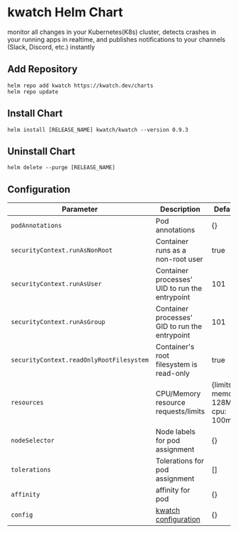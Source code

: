 # kwatch Helm Chart

monitor all changes in your Kubernetes(K8s) cluster, detects crashes in your running apps in realtime, and publishes notifications to your channels (Slack,
Discord, etc.) instantly

## Add Repository

```console
helm repo add kwatch https://kwatch.dev/charts
helm repo update
```

## Install Chart

```console
helm install [RELEASE_NAME] kwatch/kwatch --version 0.9.3
```

## Uninstall Chart

```console
helm delete --purge [RELEASE_NAME]
```

## Configuration

| Parameter | Description | Default |
|-----------|-------------|---------|
| `podAnnotations` | Pod annotations | {} |
| `securityContext.runAsNonRoot` | Container runs as a non-root user | true |
| `securityContext.runAsUser` | Container processes' UID to run the entrypoint | 101 |
| `securityContext.runAsGroup` | Container processes' GID to run the entrypoint | 101 |
| `securityContext.readOnlyRootFilesystem` | Container's root filesystem is read-only | true |
| `resources` | CPU/Memory resource requests/limits | {limits: memory: 128Mi cpu: 100m} |
| `nodeSelector` | Node labels for pod assignment | {} |
| `tolerations` | Tolerations for pod assignment | [] |
| `affinity` | affinity for pod | {} |
| `config` | [kwatch configuration](https://github.com/abahmed/kwatch#configuration) | {} |
